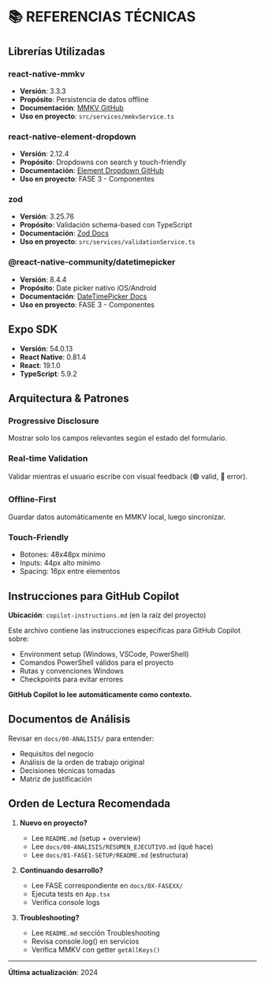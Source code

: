 # 📚 REFERENCIAS TÉCNICAS

## Librerías Utilizadas

### react-native-mmkv
- **Versión**: 3.3.3
- **Propósito**: Persistencia de datos offline
- **Documentación**: [MMKV GitHub](https://github.com/mrousavy/react-native-mmkv)
- **Uso en proyecto**: `src/services/mmkvService.ts`

### react-native-element-dropdown
- **Versión**: 2.12.4
- **Propósito**: Dropdowns con search y touch-friendly
- **Documentación**: [Element Dropdown GitHub](https://github.com/treetechnologic/react-native-element-dropdown)
- **Uso en proyecto**: FASE 3 - Componentes

### zod
- **Versión**: 3.25.76
- **Propósito**: Validación schema-based con TypeScript
- **Documentación**: [Zod Docs](https://zod.dev)
- **Uso en proyecto**: `src/services/validationService.ts`

### @react-native-community/datetimepicker
- **Versión**: 8.4.4
- **Propósito**: Date picker nativo iOS/Android
- **Documentación**: [DateTimePicker Docs](https://github.com/react-native-camera/react-native-date-time-picker)
- **Uso en proyecto**: FASE 3 - Componentes

## Expo SDK
- **Versión**: 54.0.13
- **React Native**: 0.81.4
- **React**: 19.1.0
- **TypeScript**: 5.9.2

## Arquitectura & Patrones

### Progressive Disclosure
Mostrar solo los campos relevantes según el estado del formulario.

### Real-time Validation
Validar mientras el usuario escribe con visual feedback (🟢 valid, 🔴 error).

### Offline-First
Guardar datos automáticamente en MMKV local, luego sincronizar.

### Touch-Friendly
- Botones: 48x48px mínimo
- Inputs: 44px alto mínimo
- Spacing: 16px entre elementos

## Instrucciones para GitHub Copilot

**Ubicación**: `copilot-instructions.md` (en la raíz del proyecto)

Este archivo contiene las instrucciones específicas para GitHub Copilot sobre:
- Environment setup (Windows, VSCode, PowerShell)
- Comandos PowerShell válidos para el proyecto
- Rutas y convenciones Windows
- Checkpoints para evitar errores

**GitHub Copilot lo lee automáticamente como contexto.**

## Documentos de Análisis

Revisar en `docs/00-ANALISIS/` para entender:
- Requisitos del negocio
- Análisis de la orden de trabajo original
- Decisiones técnicas tomadas
- Matriz de justificación

## Orden de Lectura Recomendada

1. **Nuevo en proyecto?**
   - Lee `README.md` (setup + overview)
   - Lee `docs/00-ANALISIS/RESUMEN_EJECUTIVO.md` (qué hace)
   - Lee `docs/01-FASE1-SETUP/README.md` (estructura)

2. **Continuando desarrollo?**
   - Lee FASE correspondiente en `docs/0X-FASEXX/`
   - Ejecuta tests en `App.tsx`
   - Verifica console logs

3. **Troubleshooting?**
   - Lee `README.md` sección Troubleshooting
   - Revisa console.log() en servicios
   - Verifica MMKV con getter `getAllKeys()`

---

**Última actualización**: 2024

